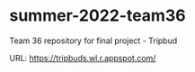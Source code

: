 # summer-2022-team36
Team 36 repository for final project - Tripbud

URL: https://tripbuds.wl.r.appspot.com/
